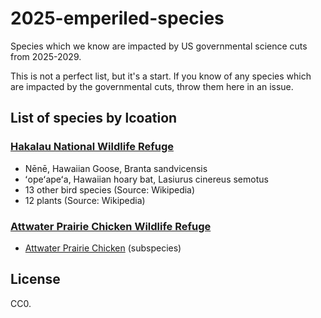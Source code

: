 # 2025-emperiled-species

Species which we know are impacted by US governmental science cuts from 2025-2029.

This is not a perfect list, but it's a start. If you know of any species which are impacted by the governmental cuts, throw them here in an issue.

## List of species by lcoation

### [Hakalau National Wildlife Refuge](https://en.wikipedia.org/wiki/Hakalau_Forest_National_Wildlife_Refuge)
- Nēnē, Hawaiian Goose, Branta sandvicensis
- ʻopeʻapeʻa, Hawaiian hoary bat, Lasiurus cinereus semotus
- 13 other bird species (Source: Wikipedia)
- 12 plants (Source: Wikipedia)

### [Attwater Prairie Chicken Wildlife Refuge](https://www.texasmonthly.com/news-politics/elon-musk-doge-firings-attwaters-prairie-chicken/)
- [Attwater Prairie Chicken](https://en.wikipedia.org/wiki/Attwater%27s_prairie-chicken) (subspecies)

## License

CC0.

